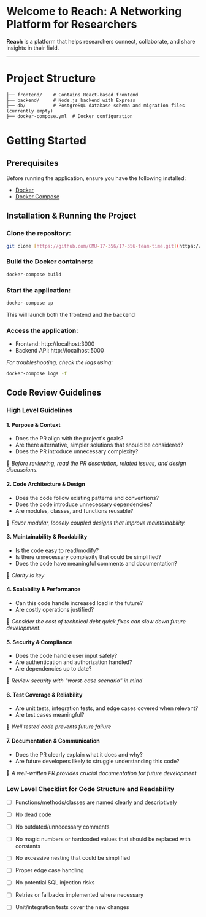 # Welcome to Reach: A Networking Platform for Researchers  

**Reach** is a platform that helps researchers connect, collaborate, and share insights in their field.  

---

# Project Structure  

```plaintext
├── frontend/    # Contains React-based frontend
├── backend/     # Node.js backend with Express
├── db/          # PostgreSQL database schema and migration files (currently empty)
├── docker-compose.yml  # Docker configuration
```

# Getting Started  

## Prerequisites  
Before running the application, ensure you have the following installed:  
- [Docker](https://docs.docker.com/get-docker/)  
- [Docker Compose](https://docs.docker.com/compose/install/)  

## Installation & Running the Project  

### Clone the repository:  
```bash
git clone [https://github.com/CMU-17-356/17-356-team-time.git](https://github.com/CMU-17-356/17-356-team-time.git)
```

### Build the Docker containers:
```bash
docker-compose build
```

### Start the application:
```bash
docker-compose up
```
This will launch both the frontend and the backend

### Access the application:
- Frontend: http://localhost:3000
- Backend API: http://localhost:5000

*For troubleshooting, check the logs using:*
```bash
docker-compose logs -f
```


## Code Review Guidelines

### High Level Guidelines


#### 1. Purpose & Context  
- Does the PR align with the project's goals?  
- Are there alternative, simpler solutions that should be considered?  
- Does the PR introduce unnecessary complexity?  

📌 *Before reviewing, read the PR description, related issues, and design discussions.*



#### 2. Code Architecture & Design  
- Does the code follow existing patterns and conventions? 
- Does the code introduce unnecessary dependencies?  
- Are modules, classes, and functions reusable? 

📌 *Favor modular, loosely coupled designs that improve maintainability.* 



#### 3. Maintainability & Readability  
- Is the code easy to read/modify?
- Is there unnecessary complexity that could be simplified?  
- Does the code have meaningful comments and documentation?  

📌 *Clarity is key*  



#### 4. Scalability & Performance  
- Can this code handle increased load in the future?  
- Are costly operations justified?

📌 *Consider the cost of technical debt quick fixes can slow down future development.*  


#### 5. Security & Compliance  
- Does the code handle user input safely?  
- Are authentication and authorization handled?  
- Are dependencies up to date?  

📌 *Review security with "worst-case scenario" in mind*



#### 6. Test Coverage & Reliability  
- Are unit tests, integration tests, and edge cases covered when relevant?  
- Are test cases meaningful?  

📌 *Well tested code prevents future failure*  



#### 7. Documentation & Communication  
- Does the PR clearly explain what it does and why?  
- Are future developers likely to struggle understanding this code?  

📌 *A well-written PR provides crucial documentation for future development*



### Low Level Checklist for Code Structure and Readability
- [ ] Functions/methods/classes are named clearly and descriptively
- [ ] No dead code
- [ ] No outdated/unnecessary comments
- [ ] No magic numbers or hardcoded values that should be replaced with constants
- [ ] No excessive nesting that could be simplified
- [ ] Proper edge case handling
- [ ] No potential SQL injection risks
- [ ] Retries or fallbacks implemented where necessary
- [ ] Unit/integration tests cover the new changes


